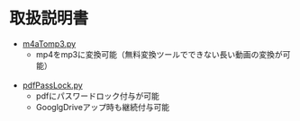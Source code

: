 # 取扱説明書
<ul>
  <li>
    <a href="https://github.com/ta282ji59/confotableTool/blob/main/m4aTomp3.py">m4aTomp3.py</a>
    <ul>
      <li>mp4をmp3に変換可能（無料変換ツールでできない長い動画の変換が可能）</li>
    </ul>
  </li>
  <br>
  <li>
    <a href="https://github.com/ta282ji59/confotableTool/blob/main/pdfPassLock.py">pdfPassLock.py</a>
    <ul>
      <li>pdfにパスワードロック付与が可能</li>
      <li>GooglgDriveアップ時も継続付与可能</li>
    </ul>
  </li>

